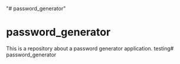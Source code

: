 "# password_generator" 
# password_generator
This is a repository about a password generator application. testing# password_generator
